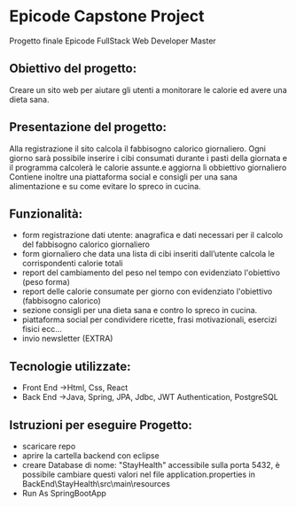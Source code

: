 # Epicode Capstone Project
Progetto finale Epicode FullStack Web Developer Master 

## Obiettivo del progetto: 
Creare un sito web per aiutare gli utenti a monitorare le calorie ed avere una dieta sana.

## Presentazione del progetto:
Alla registrazione il sito calcola il fabbisogno calorico giornaliero. Ogni giorno sarà possibile inserire i cibi consumati durante i pasti della giornata 
e il programma calcolerà le calorie assunte.e aggiorna lì obbiettivo giornaliero  
Contiene inoltre una piattaforma social e consigli per una sana alimentazione e su come evitare lo spreco in cucina. 

## Funzionalità:
- form registrazione dati utente: anagrafica e dati necessari per il calcolo del fabbisogno calorico giornaliero
- form giornaliero che data una lista di cibi inseriti dall’utente calcola le corrispondenti calorie totali
- report del cambiamento del peso nel tempo con evidenziato l'obiettivo (peso forma)
- report delle calorie consumate per giorno con evidenziato l'obiettivo (fabbisogno calorico)
- sezione consigli per una dieta sana e contro lo spreco in cucina.
- piattaforma social per condividere ricette, frasi motivazionali, esercizi fisici ecc…
- invio newsletter (EXTRA)

## Tecnologie utilizzate:
- Front End ->Html, Css, React 
- Back End ->Java, Spring, JPA, Jdbc, JWT Authentication, PostgreSQL

## Istruzioni per eseguire Progetto:
- scaricare repo
- aprire la cartella backend con eclipse
- creare Database di nome: "StayHealth" accessibile sulla porta 5432, è possibile cambiare questi valori nel file application.properties in BackEnd\StayHealth\src\main\resources
- Run As SpringBootApp
